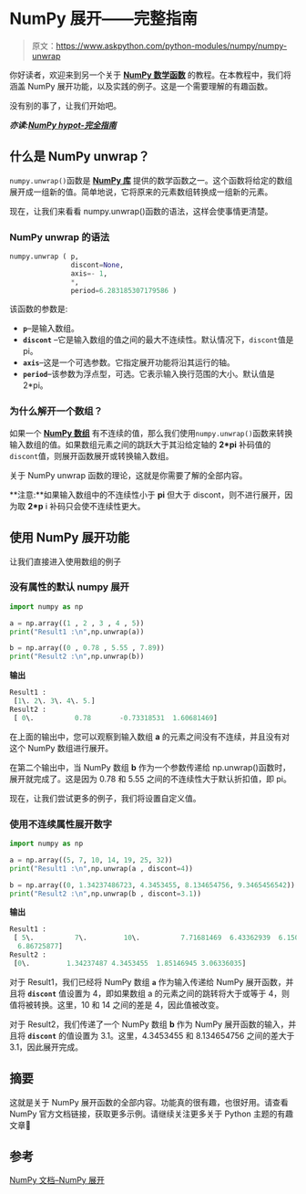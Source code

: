 # NumPy 展开——完整指南

> 原文：<https://www.askpython.com/python-modules/numpy/numpy-unwrap>

你好读者，欢迎来到另一个关于 [**NumPy 数学函数**](https://www.askpython.com/python/numpy-trigonometric-functions) 的教程。在本教程中，我们将涵盖 NumPy 展开功能，以及实践的例子。这是一个需要理解的有趣函数。

没有别的事了，让我们开始吧。

***亦读:[NumPy hypot-完全指南](https://www.askpython.com/python-modules/numpy/numpy-hypot)***

## 什么是 NumPy unwrap？

`numpy.unwrap()`函数是 [**NumPy 库**](https://www.askpython.com/python-modules/numpy/python-numpy-module) 提供的数学函数之一。这个函数将给定的数组展开成一组新的值。简单地说，它将原来的元素数组转换成一组新的元素。

现在，让我们来看看 numpy.unwrap()函数的语法，这样会使事情更清楚。

### NumPy unwrap 的语法

```py
numpy.unwrap ( p,
               discont=None,
               axis=- 1,
               *,
               period=6.283185307179586 )

```

该函数的参数是:

*   **`p`**–是输入数组。
*   **`discont`** –它是输入数组的值之间的最大不连续性。默认情况下，`discont`值是 pi。
*   **`axis`**–这是一个可选参数。它指定展开功能将沿其运行的轴。
*   **`period`**–该参数为浮点型，可选。它表示输入换行范围的大小。默认值是 2*pi。

### 为什么解开一个数组？

如果一个 [**NumPy 数组**](https://www.askpython.com/python-modules/numpy/python-numpy-arrays) 有不连续的值，那么我们使用`numpy.unwrap()`函数来转换输入数组的值。如果数组元素之间的跳跃大于其沿给定轴的 **2*pi** 补码值的`discont`值，则展开函数展开或转换输入数组。

关于 NumPy unwrap 函数的理论，这就是你需要了解的全部内容。

**注意:**如果输入数组中的不连续性小于 **pi** 但大于 discont，则不进行展开，因为取 **2*p** i 补码只会使不连续性更大。

## 使用 NumPy 展开功能

让我们直接进入使用数组的例子

### 没有属性的默认 numpy 展开

```py
import numpy as np

a = np.array((1 , 2 , 3 , 4 , 5))
print("Result1 :\n",np.unwrap(a))

b = np.array((0 , 0.78 , 5.55 , 7.89))
print("Result2 :\n",np.unwrap(b))

```

**输出**

```py
Result1 :
 [1\. 2\. 3\. 4\. 5.]
Result2 :
 [ 0\.          0.78       -0.73318531  1.60681469]

```

在上面的输出中，您可以观察到输入数组 **a** 的元素之间没有不连续，并且没有对这个 NumPy 数组进行展开。

在第二个输出中，当 NumPy 数组 **b** 作为一个参数传递给 np.unwrap()函数时，展开就完成了。这是因为 0.78 和 5.55 之间的不连续性大于默认折扣值，即 pi。

现在，让我们尝试更多的例子，我们将设置自定义值。

### 使用不连续属性展开数字

```py
import numpy as np

a = np.array((5, 7, 10, 14, 19, 25, 32))
print("Result1 :\n",np.unwrap(a , discont=4))

b = np.array((0, 1.34237486723, 4.3453455, 8.134654756, 9.3465456542))
print("Result2 :\n",np.unwrap(b , discont=3.1))

```

**输出**

```py
Result1 :
 [ 5\.          7\.         10\.          7.71681469  6.43362939  6.15044408
  6.86725877]
Result2 :
 [0\.         1.34237487 4.3453455  1.85146945 3.06336035]

```

对于 Result1，我们已经将 NumPy 数组 **`a`** 作为输入传递给 NumPy 展开函数，并且将 **`discont`** 值设置为 4，即如果数组 a 的元素之间的跳转将大于或等于 4，则值将被转换。这里，10 和 14 之间的差是 4，因此值被改变。

对于 Result2，我们传递了一个 NumPy 数组 **b** 作为 NumPy 展开函数的输入，并且将 **`discont`** 的值设置为 3.1。这里，4.3453455 和 8.134654756 之间的差大于 3.1，因此展开完成。

## 摘要

这就是关于 NumPy 展开函数的全部内容。功能真的很有趣，也很好用。请查看 NumPy 官方文档链接，获取更多示例。请继续关注更多关于 Python 主题的有趣文章🙂

## 参考

[NumPy 文档–NumPy 展开](https://numpy.org/doc/stable/reference/generated/numpy.unwrap.html)